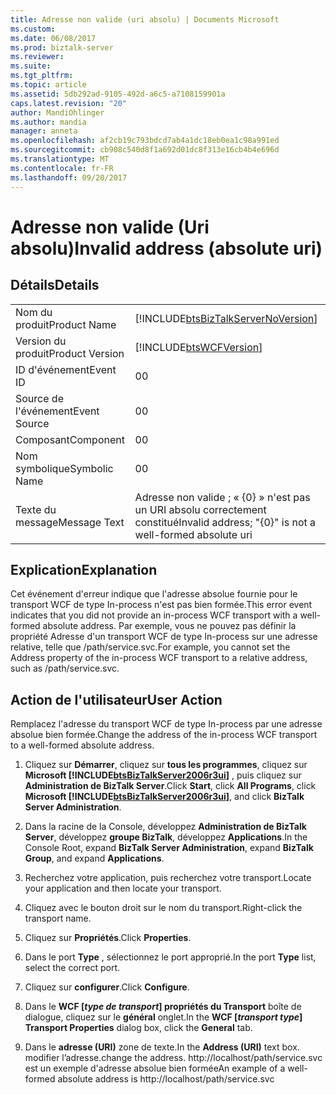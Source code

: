 ```yaml
---
title: Adresse non valide (uri absolu) | Documents Microsoft
ms.custom: 
ms.date: 06/08/2017
ms.prod: biztalk-server
ms.reviewer: 
ms.suite: 
ms.tgt_pltfrm: 
ms.topic: article
ms.assetid: 5db292ad-9105-492d-a6c5-a7108159901a
caps.latest.revision: "20"
author: MandiOhlinger
ms.author: mandia
manager: anneta
ms.openlocfilehash: af2cb19c793bdcd7ab4a1dc18eb0ea1c98a991ed
ms.sourcegitcommit: cb908c540d8f1a692d01dc8f313e16cb4b4e696d
ms.translationtype: MT
ms.contentlocale: fr-FR
ms.lasthandoff: 09/20/2017
---
```

# <a name="invalid-address-absolute-uri"></a><span data-ttu-id="e0921-102">Adresse non valide (Uri absolu)</span><span class="sxs-lookup"><span data-stu-id="e0921-102">Invalid address (absolute uri)</span></span>
## <a name="details"></a><span data-ttu-id="e0921-103">Détails</span><span class="sxs-lookup"><span data-stu-id="e0921-103">Details</span></span>  
  
|||  
|-|-|  
|<span data-ttu-id="e0921-104">Nom du produit</span><span class="sxs-lookup"><span data-stu-id="e0921-104">Product Name</span></span>|[!INCLUDE[btsBizTalkServerNoVersion](../includes/btsbiztalkservernoversion-md.md)]|  
|<span data-ttu-id="e0921-105">Version du produit</span><span class="sxs-lookup"><span data-stu-id="e0921-105">Product Version</span></span>|[!INCLUDE[btsWCFVersion](../includes/btswcfversion-md.md)]|  
|<span data-ttu-id="e0921-106">ID d'événement</span><span class="sxs-lookup"><span data-stu-id="e0921-106">Event ID</span></span>|<span data-ttu-id="e0921-107">0</span><span class="sxs-lookup"><span data-stu-id="e0921-107">0</span></span>|  
|<span data-ttu-id="e0921-108">Source de l'événement</span><span class="sxs-lookup"><span data-stu-id="e0921-108">Event Source</span></span>|<span data-ttu-id="e0921-109">0</span><span class="sxs-lookup"><span data-stu-id="e0921-109">0</span></span>|  
|<span data-ttu-id="e0921-110">Composant</span><span class="sxs-lookup"><span data-stu-id="e0921-110">Component</span></span>|<span data-ttu-id="e0921-111">0</span><span class="sxs-lookup"><span data-stu-id="e0921-111">0</span></span>|  
|<span data-ttu-id="e0921-112">Nom symbolique</span><span class="sxs-lookup"><span data-stu-id="e0921-112">Symbolic Name</span></span>|<span data-ttu-id="e0921-113">0</span><span class="sxs-lookup"><span data-stu-id="e0921-113">0</span></span>|  
|<span data-ttu-id="e0921-114">Texte du message</span><span class="sxs-lookup"><span data-stu-id="e0921-114">Message Text</span></span>|<span data-ttu-id="e0921-115">Adresse non valide ; « {0} » n'est pas un URI absolu correctement constitué</span><span class="sxs-lookup"><span data-stu-id="e0921-115">Invalid address; "{0}" is not a well-formed absolute uri</span></span>|  
  
## <a name="explanation"></a><span data-ttu-id="e0921-116">Explication</span><span class="sxs-lookup"><span data-stu-id="e0921-116">Explanation</span></span>  
 <span data-ttu-id="e0921-117">Cet événement d'erreur indique que l'adresse absolue fournie pour le transport WCF de type In-process n'est pas bien formée.</span><span class="sxs-lookup"><span data-stu-id="e0921-117">This error event indicates that you did not provide an in-process WCF transport with a well-formed absolute address.</span></span> <span data-ttu-id="e0921-118">Par exemple, vous ne pouvez pas définir la propriété Adresse d'un transport WCF de type In-process sur une adresse relative, telle que /path/service.svc.</span><span class="sxs-lookup"><span data-stu-id="e0921-118">For example, you cannot set the Address property of the in-process WCF transport to a relative address, such as /path/service.svc.</span></span>  
  
## <a name="user-action"></a><span data-ttu-id="e0921-119">Action de l'utilisateur</span><span class="sxs-lookup"><span data-stu-id="e0921-119">User Action</span></span>  
 <span data-ttu-id="e0921-120">Remplacez l'adresse du transport WCF de type In-process par une adresse absolue bien formée.</span><span class="sxs-lookup"><span data-stu-id="e0921-120">Change the address of the in-process WCF transport to a well-formed absolute address.</span></span>  
  
1.  <span data-ttu-id="e0921-121">Cliquez sur **Démarrer**, cliquez sur **tous les programmes**, cliquez sur **Microsoft [!INCLUDE[btsBizTalkServer2006r3ui](../includes/btsbiztalkserver2006r3ui-md.md)]** , puis cliquez sur **Administration de BizTalk Server**.</span><span class="sxs-lookup"><span data-stu-id="e0921-121">Click **Start**, click **All Programs**, click **Microsoft [!INCLUDE[btsBizTalkServer2006r3ui](../includes/btsbiztalkserver2006r3ui-md.md)]**, and click **BizTalk Server Administration**.</span></span>  
  
2.  <span data-ttu-id="e0921-122">Dans la racine de la Console, développez **Administration de BizTalk Server**, développez **groupe BizTalk**, développez **Applications**.</span><span class="sxs-lookup"><span data-stu-id="e0921-122">In the Console Root, expand  **BizTalk Server Administration**, expand **BizTalk Group**, and expand  **Applications**.</span></span>  
  
3.  <span data-ttu-id="e0921-123">Recherchez votre application, puis recherchez votre transport.</span><span class="sxs-lookup"><span data-stu-id="e0921-123">Locate your application and then locate your transport.</span></span>  
  
4.  <span data-ttu-id="e0921-124">Cliquez avec le bouton droit sur le nom du transport.</span><span class="sxs-lookup"><span data-stu-id="e0921-124">Right-click the transport name.</span></span>  
  
5.  <span data-ttu-id="e0921-125">Cliquez sur **Propriétés**.</span><span class="sxs-lookup"><span data-stu-id="e0921-125">Click **Properties**.</span></span>  
  
6.  <span data-ttu-id="e0921-126">Dans le port **Type** , sélectionnez le port approprié.</span><span class="sxs-lookup"><span data-stu-id="e0921-126">In the port **Type** list, select the correct port.</span></span>  
  
7.  <span data-ttu-id="e0921-127">Cliquez sur **configurer**.</span><span class="sxs-lookup"><span data-stu-id="e0921-127">Click **Configure**.</span></span>  
  
8.  <span data-ttu-id="e0921-128">Dans le **WCF [***type de transport***] propriétés du Transport** boîte de dialogue, cliquez sur le **général** onglet.</span><span class="sxs-lookup"><span data-stu-id="e0921-128">In the **WCF [***transport type***] Transport Properties** dialog box, click the **General** tab.</span></span>  
  
9. <span data-ttu-id="e0921-129">Dans le **adresse (URI)** zone de texte.</span><span class="sxs-lookup"><span data-stu-id="e0921-129">In the **Address (URI)** text box.</span></span> <span data-ttu-id="e0921-130">modifier l’adresse.</span><span class="sxs-lookup"><span data-stu-id="e0921-130">change the address.</span></span> <span data-ttu-id="e0921-131">http://localhost/path/service.svc est un exemple d'adresse absolue bien formée</span><span class="sxs-lookup"><span data-stu-id="e0921-131">An example of a well-formed absolute address is http://localhost/path/service.svc</span></span>